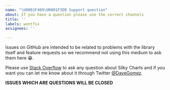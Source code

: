 ```yaml
---
name: "\U0001F469‍\U0001F3EB Support question"
about: If you have a question please use the correct channels
title: ''
labels: wontfix
assignees: ''

---
```


Issues on GitHub are intended to be related to problems with the library itself
and feature requests so we recommend not using this medium to ask them here 😁.

Please use [Stack Overflow](https://stackoverflow.com/questions/tagged/silky-charts) to ask any question about Silky Charts and if you want you can let me know about it through Twitter [@DaveGomez](https://twitter.com/DaveGomez).

**ISSUES WHICH ARE QUESTIONS WILL BE CLOSED**
